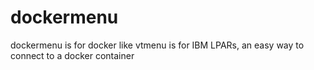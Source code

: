 # dockermenu
dockermenu is for docker like vtmenu is for IBM LPARs, an easy way to connect to a docker container

